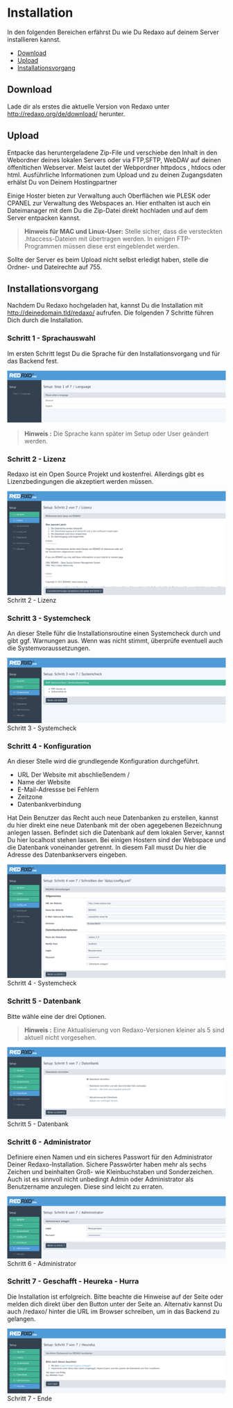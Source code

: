 # Installation

In den folgenden Bereichen erfährst Du wie Du Redaxo auf deinem Server installieren kannst. 

- [Download](#download)
- [Upload](#upload)
- [Installationsvorgang](#install)

<a name="download"></a>
## Download

Lade dir als erstes die aktuelle Version von Redaxo unter http://redaxo.org/de/download/ herunter. 
<a name="upload"></a>
## Upload 

Entpacke das heruntergeladene Zip-File und verschiebe den Inhalt in den Webordner deines lokalen Servers oder via FTP,SFTP, WebDAV auf deinen öffenltichen Webserver. 
Meist lautet der Webpordner httpdocs , htdocs oder html. 
Ausführliche Informationen zum Upload und zu deinen Zugangsdaten erhälst Du von Deinem Hostingpartner

Einige Hoster bieten zur Verwaltung auch Oberflächen wie PLESK oder CPANEL zur Verwaltung des Webspaces an. Hier enthalten ist auch ein Dateimanager mit dem Du die Zip-Datei direkt hochladen und auf dem Server entpacken kannst. 

> **Hinweis für MAC und Linux-User:** Stelle sicher, dass die versteckten .htaccess-Dateien mit übertragen werden. In einigen FTP-Programmen müssen diese erst eingeblendet werden. 

Sollte der Server es beim Upload nicht selbst erledigt haben, stelle die Ordner- und Dateirechte auf 755.
<a name="install"></a>
## Installationsvorgang

Nachdem Du Redaxo hochgeladen hat, kannst Du die Installation mit http://deinedomain.tld/redaxo/ aufrufen. 
Die folgenden 7 Schritte führen Dich durch die Installation. 

### Schritt 1 - Sprachauswahl

Im  ersten Schritt legst Du die Sprache für den Installationsvorgang und für das Backend fest. 

![Sprachwahl](/assets/v5.2.0-installation-01-language.png)

> **Hinweis :** Die Sprache kann später im Setup oder User geändert werden. 

### Schritt 2 - Lizenz
Redaxo ist ein Open Source Projekt und kostenfrei. Allerdings gibt es Lizenzbedingungen die akzeptiert werden müssen.

![Lizenz](/assets/v5.2.0-installation-02-license.png)
Schritt 2 -  Lizenz 

### Schritt 3 - Systemcheck
An dieser Stelle führ die Installationsroutine einen Systemcheck durch und gibt ggf. Warnungen aus. Wenn was nicht stimmt, überprüfe eventuell auch die Systemvoraussetzungen.  

![Systemcheck](/assets/v5.2.0-installation-03-systemcheck.png)
Schritt 3 -  Systemcheck

### Schritt 4 - Konfiguration
An dieser Stelle wird die grundlegende Konfiguration durchgeführt. 
   
- URL Der Website mit abschließendem /
- Name der Website  
- E-Mail-Adressse bei Fehlern
- Zeitzone
- Datenbankverbindung

Hat Dein Benutzer das Recht auch neue Datenbanken zu erstellen, kannst du hier direkt eine neue Datenbank mit der oben agegebenen Bezeichnung anlegen lassen. 
Befindet sich die Datenbank auf dem lokalen Server, kannst Du hier localhost stehen lassen. Bei einigen Hostern sind der Webspace und die Datenbank voneinander getrennt. In diesem Fall musst Du hier die Adresse des Datenbankservers eingeben. 

![Config](/assets/v5.2.0-installation-04-config.png)
Schritt 4 -  Systemcheck

### Schritt 5 - Datenbank
Bitte wähle eine der drei Optionen.  
> **Hinweis :** Eine Aktualisierung von Redaxo-Versionen kleiner als 5 sind aktuell nicht vorgesehen.

![Datenbank](/assets/v5.2.0-installation-05-database.png)
Schritt 5 -  Datenbank

### Schritt 6 - Administrator
Definiere einen Namen und ein sicheres Passwort für den Administrator Deiner Redaxo-Installation. Sichere Passwörter haben mehr als sechs Zeichen und beinhalten Groß- wie Kleinbuchstaben und Sonderzeichen. Auch ist es sinnvoll nicht unbedingt Admin oder Administrator als Benutzername anzulegen. Diese sind leicht zu erraten.  

![Datenbank](/assets/v5.2.0-installation-06-1stuser.png)
Schritt 6 -  Administrator

### Schritt 7 - Geschafft - Heureka - Hurra
Die Installation ist erfolgreich. Bitte beachte die Hinweise auf der Seite oder melden dich direkt über den Button unter der Seite an. Alternativ kannst Du auch /redaxo/ hinter die URL im Browser schreiben, um in das Backend zu gelangen.

![Datenbank](/assets/v5.2.0-installation-07-1stlogin.png)
Schritt 7 -  Ende

